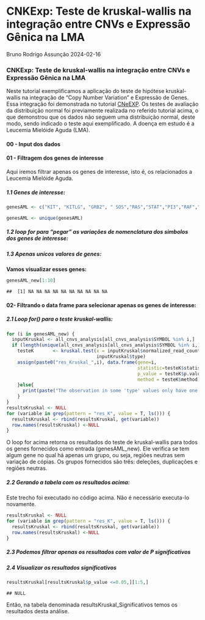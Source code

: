 CNKExp: Teste de kruskal-wallis na integração entre CNVs e Expressão
Gênica na LMA
================
Bruno Rodrigo Assunção
2024-02-16

### CNKExp: Teste de kruskal-wallis na integração entre CNVs e Expressão Gênica na LMA

Neste tutorial exemplificamos a aplicação do teste de hipótese
kruskal-wallis na integração de “Copy Number Variation” e Expressão de
Genes. Essa integração foi demonstrada no tutorial
[CNeEXP](https://rpubs.com/Brunor/1149286 "CNeEXP"). Os testes de
avaliação da distribuição normal foi previamente realizada no referido
tutorial acima, o que demonstrou que os dados não seguem uma
distribuição normal, deste modo, sendo indicado o teste aqui
exemplificado. A doença em estudo é a Leucemia Mielóide Aguda (LMA).

#### 00 - Input dos dados

#### 01 - Filtragem dos genes de interesse

Aqui iremos filtrar apenas os genes de interesse, isto é, os
relacionados a Leucemia Mielóide Aguda.

##### **1.1 Genes de interesse:**

``` r
genesAML <- c("KIT", "KITLG", "GRB2", " SOS","RAS","STAT","PI3","RAF","JAK","PIP","PKB","MTOR","MEK","MAPK","IKK","BAD","ERK","p7026k","PIM","EBP", "CEBP","PU", "RUNX1", "ETO", "PML","TRIM", "MYL", "PML", "RAR","CSF","GMCSF","PER2","CSF","CD14","CD64","CYC","MYC","DUSP","PPAR","TCF","JUP")

genesAML <- unique(genesAML)
```

##### **1.2 loop for para “pegar” as variações de nomenclatura dos simbolos dos genes de interesse:**

##### 1.3 Apenas unicos valores de genes:

**Vamos visualizar esses genes:**

``` r
genesAML_new[1:10]
```

    ##  [1] NA NA NA NA NA NA NA NA NA NA

#### 02- Filtrando o data frame para selecionar apenas os genes de interesse:

##### 2.1 Loop *for()* para o teste kruskal-wallis:

``` r
for (i in genesAML_new) {
  inputKruskal <- all_cnvs_analysis[all_cnvs_analysis$SYMBOL %in% i,]
  if (length(unique(all_cnvs_analysis[all_cnvs_analysis$SYMBOL %in% i,]$type))>1) {
    testeK       <- kruskal.test(x = inputKruskal$normalized_read_count,
                                 inputKruskal$type)
    assign(paste0("res_Kruskal_",i), data.frame(gene=i,
                                                statistic=testeK$statistic,
                                                p_value = testeK$p.value,
                                                method = testeK$method))
    }else{
      print(paste("The observation in some 'type' values only have one group:",i))
    }
}
resultsKruskal <- NULL
for (variable in grep(pattern = "res_K", value = T, ls())) {
  resultsKruskal <- rbind(resultsKruskal, get(variable))
  row.names(resultsKruskal) <-NULL
}
```

O loop for acima retorna os resultados do teste de kruskal-wallis para
todos os genes fornecidos como entrada (genesAML_new). Ele verifica se
tem algum gene no qual há apenas um grupo, ou seja, regiões neutras sem
variação de cópias. Os grupos fornecidos são três: deleções, duplicações
e regiões neutras.

##### 2.2 Gerando a tabela com os resultados acima:

Este trecho foi executado no código acima. Não é necessário executa-lo
novamente.

``` r
resultsKruskal <- NULL
for (variable in grep(pattern = "res_K", value = T, ls())) {
  resultsKruskal <- rbind(resultsKruskal, get(variable))
  row.names(resultsKruskal) <-NULL
}
```

##### 2.3 Podemos filtrar apenas os resultados com valor de P significativos

##### 2.4 Visualizar os resultados significativos

``` r
resultsKruskal[resultsKruskal$p_value <=0.05,][1:5,]
```

    ## NULL

Então, na tabela denominada resultsKruskal_Significativos temos os
resultados desta análise.
